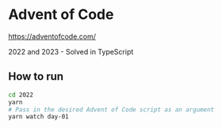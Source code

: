 # Advent of Code
https://adventofcode.com/

2022 and 2023 - Solved in TypeScript

## How to run

```bash
cd 2022
yarn
# Pass in the desired Advent of Code script as an argument
yarn watch day-01
```
